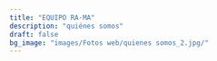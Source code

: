 ```yaml
---
title: "EQUIPO RA·MA"
description: "quiénes somos"
draft: false
bg_image: "images/Fotos web/quienes somos_2.jpg/"
---
```

